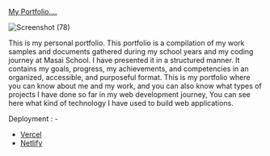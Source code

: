 [My Portfolio....](https://github.com/)




![Screenshot (78)](https://user-images.githubusercontent.com/104748364/205240132-2cb83c3f-c593-4edd-9545-1dfb77bcce0f.png)







This is my personal portfolio. This portfolio is a compilation of my work samples and documents gathered during my school years and my coding journey at Masai School.
I have presented it in a structured manner. It contains my goals, progress, my achievements, and competencies in an organized, accessible, and purposeful format.
This is my portfolio where you can know about me and my work, and you can also know what types of projects I have done so far in my web development journey, You can see here what kind of technology I have used to build web applications.

Deployment : -
- [Vercel](https://myportfolio-seven-delta.vercel.app/)
- [Netlify](https://myportfolio-seven-delta.vercel.app/)
